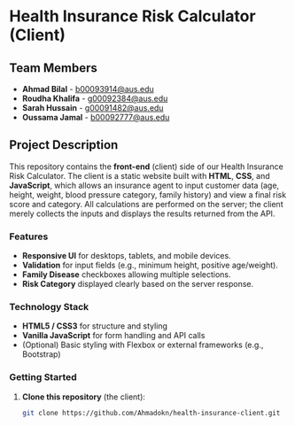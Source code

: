 # Health Insurance Risk Calculator (Client)

## Team Members

- **Ahmad Bilal** - b00093914@aus.edu
- **Roudha Khalifa** - g00092384@aus.edu
- **Sarah Hussain** - g00091482@aus.edu
- **Oussama Jamal** - b00092777@aus.edu

## Project Description

This repository contains the **front-end** (client) side of our Health Insurance Risk Calculator. The client is a static website built with **HTML**, **CSS**, and **JavaScript**, which allows an insurance agent to input customer data (age, height, weight, blood pressure category, family history) and view a final risk score and category. All calculations are performed on the server; the client merely collects the inputs and displays the results returned from the API.

### Features

- **Responsive UI** for desktops, tablets, and mobile devices.
- **Validation** for input fields (e.g., minimum height, positive age/weight).
- **Family Disease** checkboxes allowing multiple selections.
- **Risk Category** displayed clearly based on the server response.

### Technology Stack

- **HTML5 / CSS3** for structure and styling
- **Vanilla JavaScript** for form handling and API calls
- (Optional) Basic styling with Flexbox or external frameworks (e.g., Bootstrap)

### Getting Started

1. **Clone this repository** (the client):
   ```sh
   git clone https://github.com/Ahmadokn/health-insurance-client.git
   ```
